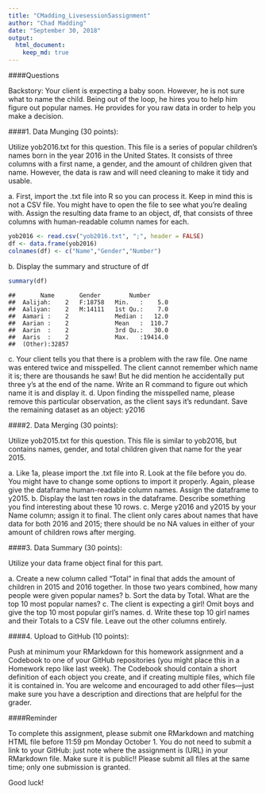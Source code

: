 ```yaml
---
title: "CMadding_Livesession5assignment"
author: "Chad Madding"
date: "September 30, 2018"
output:
  html_document:
    keep_md: true
---
```




####Questions

   Backstory: Your client is expecting a baby soon.  However, he is not sure what to name the child.  Being out of the loop, he hires you to help him figure out popular names.  He provides for you raw data in order to help you make a decision.

####1.	Data Munging (30 points):
   
   Utilize yob2016.txt for this question. This file is a series of popular children’s names born in the year 2016 in the United States.  It consists of three columns with a first name, a gender, and the amount of children given that name.  However, the data is raw and will need cleaning to make it tidy and usable.

   a.	First, import the .txt file into R so you can process it. Keep in mind this is not a CSV file.  You might have to open the file to see what you’re dealing with.  Assign the resulting data frame to an object, df, that consists of three columns with human-readable column names for each.

```r
yob2016 <- read.csv("yob2016.txt", ";", header = FALSE)
df <- data.frame(yob2016)
colnames(df) <- c("Name","Gender","Number")
```
   
   
   b.	Display the summary and structure of df

```r
summary(df)
```

```
##       Name       Gender        Number       
##  Aalijah:    2   F:18758   Min.   :    5.0  
##  Aaliyan:    2   M:14111   1st Qu.:    7.0  
##  Aamari :    2             Median :   12.0  
##  Aarian :    2             Mean   :  110.7  
##  Aarin  :    2             3rd Qu.:   30.0  
##  Aaris  :    2             Max.   :19414.0  
##  (Other):32857
```
   
   
   c.	Your client tells you that there is a problem with the raw file.  One name was entered twice and misspelled.  The client cannot remember which name it is; there are thousands he saw! But he did mention he accidentally put three y’s at the end of the name.  Write an R command to figure out which name it is and display it.
   d.	Upon finding the misspelled name, please remove this particular observation, as the client says it’s redundant.  Save the remaining dataset as an object: y2016

####2.	Data Merging (30 points):
   
   Utilize yob2015.txt for this question.  This file is similar to yob2016, but contains names, gender, and total children given that name for the year 2015.

   a.	Like 1a, please import the .txt file into R.  Look at the file before you do.  You might have to change some options to import it properly.  Again, please give the dataframe human-readable column names. Assign the dataframe to y2015.
   b.	Display the last ten rows in the dataframe.  Describe something you find interesting about these 10 rows.
   c.	Merge y2016 and y2015 by your Name column; assign it to final.  The client only cares about names that have data for both 2016 and 2015; there should be no NA values in either of your amount of children rows after merging.

####3.	Data Summary (30 points):

   Utilize your data frame object final for this part.

   a.	Create a new column called “Total” in final that adds the amount of children in 2015 and 2016 together.  In those two years combined, how many people were given popular names?
   b.	Sort the data by Total.  What are the top 10 most popular names?
   c.	The client is expecting a girl!  Omit boys and give the top 10 most popular girl’s names.
   d.	Write these top 10 girl names and their Totals to a CSV file.  Leave out the other columns entirely.
   
####4.	Upload to GitHub (10 points):

   Push at minimum your RMarkdown for this homework assignment and a Codebook to one of your GitHub repositories (you might place this in a Homework repo like last week).  The Codebook should contain a short definition of each object you create, and if creating multiple files, which file it is contained in.  You are welcome and encouraged to add other files—just make sure you have a description and directions that are helpful for the grader.
    
####Reminder

To complete this assignment, please submit one RMarkdown and matching HTML file before 11:59 pm Monday October 1.  You do not need to submit a link to your GitHub: just note where the assignment is (URL) in your RMarkdown file.  Make sure it is public!! Please submit all files at the same time; only one submission is granted.

Good luck!
